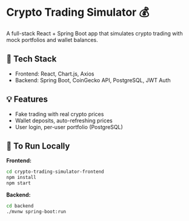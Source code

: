 # Crypto Trading Simulator 💰

A full-stack React + Spring Boot app that simulates crypto trading with mock portfolios and wallet balances.

## 🧰 Tech Stack
- Frontend: React, Chart.js, Axios
- Backend: Spring Boot, CoinGecko API, PostgreSQL, JWT Auth

## 💡 Features
- Fake trading with real crypto prices
- Wallet deposits, auto-refreshing prices
- User login, per-user portfolio (PostgreSQL)

## 🚀 To Run Locally

**Frontend:**
```bash
cd crypto-trading-simulator-frontend
npm install
npm start
```
**Backend:**
```bash
cd backend
./mvnw spring-boot:run
```
